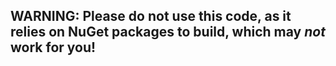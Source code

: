 ## WARNING: Please do not use this code, as it relies on NuGet packages to build, which may ***not*** work for you!